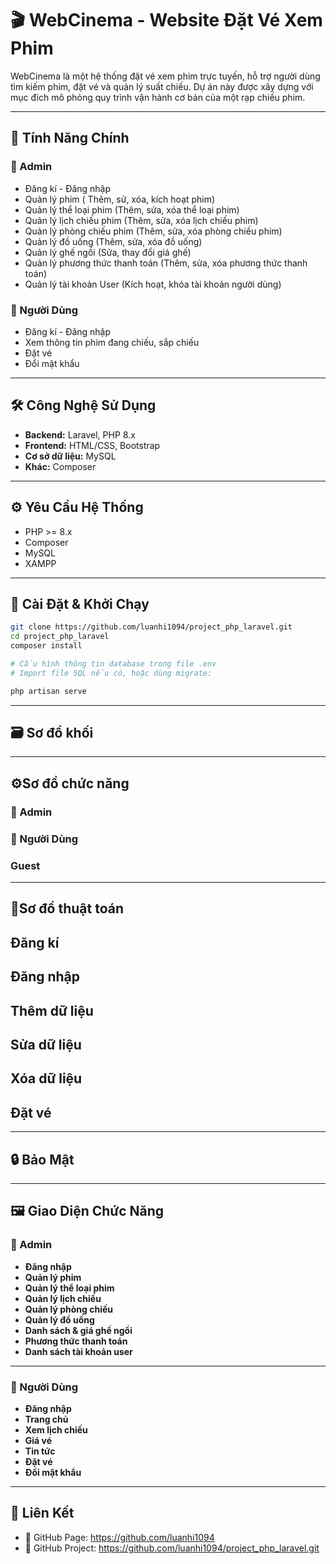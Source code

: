 # 🎬 WebCinema - Website Đặt Vé Xem Phim

WebCinema là một hệ thống đặt vé xem phim trực tuyến, hỗ trợ người dùng tìm kiếm phim, đặt vé và quản lý suất chiếu. Dự án này được xây dựng với mục đích mô phỏng quy trình vận hành cơ bản của một rạp chiếu phim.


---
## 🚀 Tính Năng Chính
### 🔐 Admin
- Đăng kí - Đăng nhập
- Quản lý phim ( Thêm, sử, xóa, kích hoạt phim)
- Quản lý thể loại phim (Thêm, sửa, xóa thể loại phim)
- Quản lý lịch chiếu phim (Thêm, sửa, xóa lịch chiếu phim)
- Quản lý phòng chiếu phim (Thêm, sửa, xóa phòng chiếu phim)
- Quản lý đồ uống (Thêm, sửa, xóa đồ uống)
- Quản lý ghế ngồi (Sửa, thay đổi giá ghế)
- Quản lý phương thức thanh toán (Thêm, sửa, xóa phương thức thanh toán)
- Quản lý tài khoản User (Kích hoạt, khóa tài khoản người dùng)

### 👤 Người Dùng
- Đăng kí - Đăng nhập
- Xem thông tin phim đang chiếu, sắp chiếu
- Đặt vé
- Đổi mật khẩu  


---
## 🛠️ Công Nghệ Sử Dụng
- **Backend:** Laravel, PHP 8.x  
- **Frontend:** HTML/CSS, Bootstrap  
- **Cơ sở dữ liệu:** MySQL  
- **Khác:** Composer  


---
## ⚙️ Yêu Cầu Hệ Thống
- PHP >= 8.x 
- Composer  
- MySQL  
- XAMPP


---
## 🧩 Cài Đặt & Khởi Chạy

```bash
git clone https://github.com/luanhi1094/project_php_laravel.git
cd project_php_laravel
composer install

# Cấu hình thông tin database trong file .env
# Import file SQL nếu có, hoặc dùng migrate:

php artisan serve
```
---
## 🗃️ Sơ đồ khối
    

---
## ⚙️Sơ đồ chức năng
### 🔐 Admin

### 👤 Người Dùng

### Guest 
---
## 🧠Sơ đồ thuật toán

## Đăng kí

## Đăng nhập

## Thêm dữ liệu

## Sửa dữ liệu

## Xóa dữ liệu

## Đặt vé

---
## 🔒 Bảo Mật

---
## 🖼️ Giao Diện Chức Năng
### 🔐 Admin
 - **Đăng nhập**
 - **Quản lý phim**
 - **Quản lý thể loại phim**
 - **Quản lý lịch chiếu**
 - **Quản lý phòng chiếu**
 - **Quản lý đồ uống**
 - **Danh sách & giá ghế ngồi**
 - **Phương thức thanh toán**
 - **Danh sách tài khoản user**
---
### 👤 Người Dùng

 - **Đăng nhập**
 - **Trang chủ**
 - **Xem lịch chiếu**
 - **Giá vé**
 - **Tin tức**
 - **Đặt vé**
 - **Đổi mật khẩu**
---
## 🔗 Liên Kết
- 🔗 GitHub Page: https://github.com/luanhi1094
- 🔗 GitHub Project: https://github.com/luanhi1094/project_php_laravel.git


